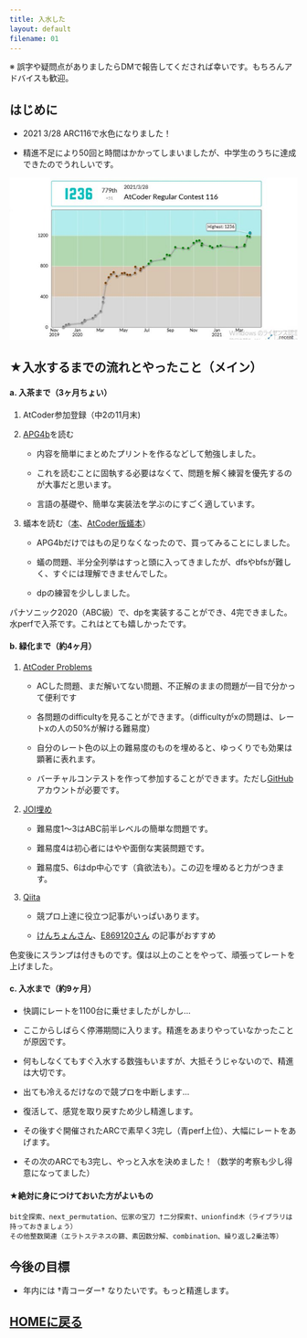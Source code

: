 ```yaml
---
title: 入水した
layout: default
filename: 01
---
```


※ 誤字や疑問点がありましたらDMで報告してくだされば幸いです。もちろんアドバイスも歓迎。

## はじめに

- 2021 3/28 ARC116で水色になりました！

- 精進不足により50回と時間はかかってしまいましたが、中学生のうちに達成できたのでうれしいです。

![rating graph](images/rating_graph.jpg)


## ★入水するまでの流れとやったこと（メイン）

#### a. 入茶まで（3ヶ月ちょい）

1. AtCoder参加登録（中2の11月末)

2. [APG4b](https://atcoder.jp/contests/APG4b)を読む

    - 内容を簡単にまとめたプリントを作るなどして勉強しました。

    - これを読むことに固執する必要はなくて、問題を解く練習を優先するのが大事だと思います。

    - 言語の基礎や、簡単な実装法を学ぶのにすごく適しています。

3. 蟻本を読む（[本](https://www.amazon.co.jp/プログラミングコンテストチャレンジブック-第2版-～問題解決のアルゴリズム活用力とコーディングテクニックを鍛える～-秋葉-拓哉-ebook/dp/B00CY9256C)、[AtCoder版蟻本](https://qiita.com/drken/items/e77685614f3c6bf86f44)）

    - APG4bだけではもの足りなくなったので、買ってみることにしました。

    - 蟻の問題、半分全列挙はすっと頭に入ってきましたが、dfsやbfsが難しく、すぐには理解できませんでした。

    - dpの練習を少ししました。

パナソニック2020（ABC級）で、dpを実装することができ、4完できました。水perfで入茶です。これはとても嬉しかったです。


#### b. 緑化まで（約4ヶ月）

1. [AtCoder Problems](https://kenkoooo.com/atcoder#/table/)

    - ACした問題、まだ解いてない問題、不正解のままの問題が一目で分かって便利です

    - 各問題のdifficultyを見ることができます。（difficultyがxの問題は、レートxの人の50%が解ける難易度）

    - 自分のレート色の以上の難易度のものを埋めると、ゆっくりでも効果は顕著に表れます。

    - バーチャルコンテストを作って参加することができます。ただし[GitHub](https://github.com/)アカウントが必要です。

2. [JOI埋め](https://joi.goodbaton.com/)

    - 難易度1～3はABC前半レベルの簡単な問題です。

    - 難易度4は初心者にはやや面倒な実装問題です。

    - 難易度5、6はdp中心です（貪欲法も）。この辺を埋めると力がつきます。

3. [Qiita](https://qiita.com/)

    - 競プロ上達に役立つ記事がいっぱいあります。

    - [けんちょんさん](https://qiita.com/drken)、[E869120さん](https://qiita.com/e869120) の記事がおすすめ

色変後にスランプは付きものです。僕は以上のことをやって、頑張ってレートを上げました。


#### c. 入水まで（約9ヶ月）

- 快調にレートを1100台に乗せましたがしかし...

- ここからしばらく停滞期間に入ります。精進をあまりやっていなかったことが原因です。

- 何もしなくてもすぐ入水する数強もいますが、大抵そうじゃないので、精進は大切です。

- 出ても冷えるだけなので競プロを中断します...

- 復活して、感覚を取り戻すため少し精進します。

- その後すぐ開催されたARCで素早く3完し（青perf上位）、大幅にレートをあげます。

- その次のARCでも3完し、やっと入水を決めました！（数学的考察も少し得意になってました）


#### ★絶対に身につけておいた方がよいもの

    bit全探索、next_permutation、伝家の宝刀 †二分探索†、unionfind木（ライブラリは持っておきましょう）
    その他整数関連（エラトステネスの篩、素因数分解、combination、繰り返し2乗法等）


## 今後の目標

- 年内には †青コーダー† なりたいです。もっと精進します。


## [HOMEに戻る](https://tenorist.github.io/GoPractice)
